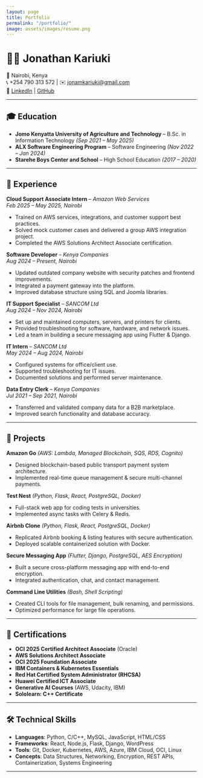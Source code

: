 ```yaml
---
layout: page
title: Portfolio
permalink: "/portfolio/"
image: assets/images/resume.png
---
```


# 👨‍💻 Jonathan Kariuki  

📍 Nairobi, Kenya  
📞 +254 790 313 572 | ✉️ [jonamkariuki@gmail.com](mailto:jonamkariuki@gmail.com)  
🔗 [LinkedIn](https://www.linkedin.com/in/jonathan-kariuki-711039213/) | [GitHub](https://github.com/KariukiJonathan)  

---

## 🎓 Education
- **Jomo Kenyatta University of Agriculture and Technology** – B.Sc. in Information Technology *(Sep 2021 – May 2025)*  
- **ALX Software Engineering Program** – Software Engineering *(Nov 2022 – Jan 2024)*  
- **Starehe Boys Center and School** – High School Education *(2017 – 2020)*  

---

## 💼 Experience

**Cloud Support Associate Intern** – *Amazon Web Services*  
*Feb 2025 – May 2025, Nairobi*  
- Trained on AWS services, integrations, and customer support best practices.  
- Solved mock customer cases and delivered a group AWS integration project.  
- Completed the AWS Solutions Architect Associate certification.  

**Software Developer** – *Kenya Companies*  
*Aug 2024 – Present, Nairobi*  
- Updated outdated company website with security patches and frontend improvements.  
- Integrated a payment gateway into the platform.  
- Improved database structure using SQL and Joomla libraries.  

**IT Support Specialist** – *SANCOM Ltd*  
*Aug 2024 – Nov 2024, Nairobi*  
- Set up and maintained computers, servers, and printers for clients.  
- Provided troubleshooting for software, hardware, and network issues.  
- Led a team in building a secure messaging app using Flutter & Django.  

**IT Intern** – *SANCOM Ltd*  
*May 2024 – Aug 2024, Nairobi*  
- Configured systems for office/client use.  
- Supported troubleshooting for IT issues.  
- Documented solutions and performed server maintenance.  

**Data Entry Clerk** – *Kenya Companies*  
*Jul 2021 – Sep 2021, Nairobi*  
- Transferred and validated company data for a B2B marketplace.  
- Improved search functionality and database accuracy.  

---

## 🚀 Projects
**Amazon Go** *(AWS: Lambda, Managed Blockchain, SQS, RDS, Cognito)*  
- Designed blockchain-based public transport payment system architecture.  
- Implemented real-time queue management & secure multi-channel payments.  

**Test Nest** *(Python, Flask, React, PostgreSQL, Docker)*  
- Full-stack web app for coding tests in universities.  
- Implemented async tasks with Celery & Redis.  

**Airbnb Clone** *(Python, Flask, React, PostgreSQL, Docker)*  
- Replicated Airbnb booking & listing features with secure authentication.  
- Deployed scalable containerized solution with Docker.  

**Secure Messaging App** *(Flutter, Django, PostgreSQL, AES Encryption)*  
- Built a secure cross-platform messaging app with end-to-end encryption.  
- Integrated authentication, chat, and contact management.  

**Command Line Utilities** *(Bash, Shell Scripting)*  
- Created CLI tools for file management, bulk renaming, and permissions.  
- Optimized performance for large file operations.  

---

## 📜 Certifications
- **OCI 2025 Certified Architect Associate** (Oracle)  
- **AWS Solutions Architect Associate**  
- **OCI 2025 Foundation Associate**  
- **IBM Containers & Kubernetes Essentials**  
- **Red Hat Certified System Administrator (RHCSA)**  
- **Huawei Certified ICT Associate**  
- **Generative AI Courses** (AWS, Udacity, IBM)  
- **Sololearn: C++ Certificate**  

---

## 🛠️ Technical Skills
- **Languages**: Python, C/C++, MySQL, JavaScript, HTML/CSS  
- **Frameworks**: React, Node.js, Flask, Django, WordPress  
- **Tools**: Git, Docker, Kubernetes, AWS, Azure, IBM Cloud, OCI, Linux  
- **Concepts**: Data Structures, Networking, Encryption, REST APIs, Containerization, Systems Engineering  

---
